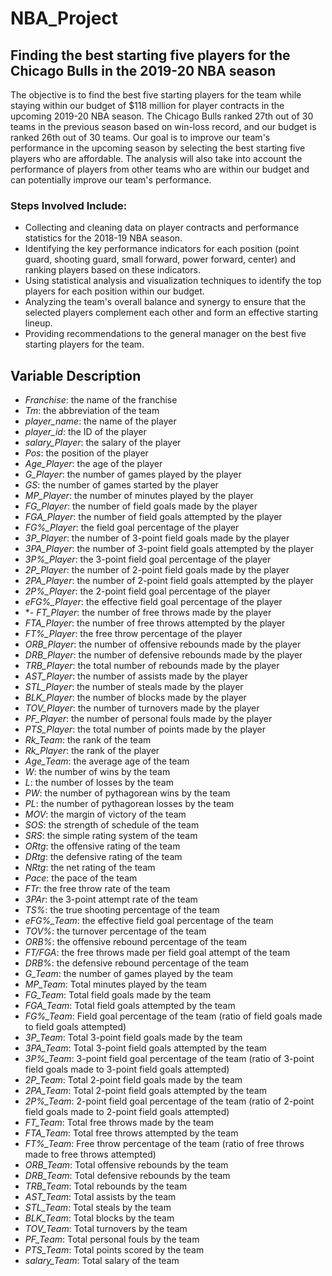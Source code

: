 # NBA_Project
## Finding the best starting five players for the Chicago Bulls in the 2019-20 NBA season
The objective is to find the best five starting players for the team while staying within our budget of $118 million for player contracts in the upcoming 2019-20 NBA season.
The Chicago Bulls ranked 27th out of 30 teams in the previous season based on win-loss record, and our budget is ranked 26th out of 30 teams. Our goal is to improve our team's performance in the upcoming season by selecting the best starting five players who are affordable.
The analysis will also take into account the performance of players from other teams who are within our budget and can potentially improve our team's performance.

### Steps Involved Include:
- Collecting and cleaning data on player contracts and performance statistics for the 2018-19 NBA season.
- Identifying the key performance indicators for each position (point guard, shooting guard, small forward, power forward, center) and ranking players based on these indicators.
- Using statistical analysis and visualization techniques to identify the top players for each position within our budget.
- Analyzing the team's overall balance and synergy to ensure that the selected players complement each other and form an effective starting lineup.
- Providing recommendations to the general manager on the best five starting players for the team.

## Variable Description
- *Franchise*: the name of the franchise
- *Tm*: the abbreviation of the team
- *player_name*: the name of the player
- *player_id*: the ID of the player
- *salary_Player*: the salary of the player
- *Pos*: the position of the player
- *Age_Player*: the age of the player
- *G_Player*: the number of games played by the player
- *GS*: the number of games started by the player
- *MP_Player*: the number of minutes played by the player
- *FG_Player*: the number of field goals made by the player
- *FGA_Player*: the number of field goals attempted by the player
- *FG%_Player*: the field goal percentage of the player
- *3P_Player*: the number of 3-point field goals made by the player
- *3PA_Player*: the number of 3-point field goals attempted by the player
- *3P%_Player*: the 3-point field goal percentage of the player
- *2P_Player*: the number of 2-point field goals made by the player
- *2PA_Player*: the number of 2-point field goals attempted by the player
- *2P%_Player*: the 2-point field goal percentage of the player
- *eFG%_Player*: the effective field goal percentage of the player
- *- *FT_Player*: the number of free throws made by the player
- *FTA_Player*: the number of free throws attempted by the player
- *FT%_Player*: the free throw percentage of the player
- *ORB_Player*: the number of offensive rebounds made by the player
- *DRB_Player*: the number of defensive rebounds made by the player
- *TRB_Player*: the total number of rebounds made by the player
- *AST_Player*: the number of assists made by the player
- *STL_Player*: the number of steals made by the player
- *BLK_Player*: the number of blocks made by the player
- *TOV_Player*: the number of turnovers made by the player
- *PF_Player*: the number of personal fouls made by the player
- *PTS_Player*: the total number of points made by the player
- *Rk_Team*: the rank of the team
- *Rk_Player*: the rank of the player
- *Age_Team*: the average age of the team
- *W*: the number of wins by the team
- *L*: the number of losses by the team
- *PW*: the number of pythagorean wins by the team
- *PL*: the number of pythagorean losses by the team
- *MOV*: the margin of victory of the team
- *SOS*: the strength of schedule of the team
- *SRS*: the simple rating system of the team
- *ORtg*: the offensive rating of the team
- *DRtg*: the defensive rating of the team
- *NRtg*: the net rating of the team
- *Pace*: the pace of the team
- *FTr*: the free throw rate of the team
- *3PAr*: the 3-point attempt rate of the team
- *TS%*: the true shooting percentage of the team
- *eFG%_Team*: the effective field goal percentage of the team
- *TOV%*: the turnover percentage of the team
- *ORB%*: the offensive rebound percentage of the team
- *FT/FGA*: the free throws made per field goal attempt of the team
- *DRB%*: the defensive rebound percentage of the team
- *G_Team*: the number of games played by the team
- *MP_Team*: Total minutes played by the team
- *FG_Team*: Total field goals made by the team
- *FGA_Team*: Total field goals attempted by the team
- *FG%_Team*: Field goal percentage of the team (ratio of field goals made to field goals attempted)
- *3P_Team*: Total 3-point field goals made by the team
- *3PA_Team*: Total 3-point field goals attempted by the team
- *3P%_Team*: 3-point field goal percentage of the team (ratio of 3-point field goals made to 3-point field goals attempted)
- *2P_Team*: Total 2-point field goals made by the team
- *2PA_Team*: Total 2-point field goals attempted by the team
- *2P%_Team*: 2-point field goal percentage of the team (ratio of 2-point field goals made to 2-point field goals attempted)
- *FT_Team*: Total free throws made by the team
- *FTA_Team*: Total free throws attempted by the team
- *FT%_Team*: Free throw percentage of the team (ratio of free throws made to free throws attempted)
- *ORB_Team*: Total offensive rebounds by the team
- *DRB_Team*: Total defensive rebounds by the team
- *TRB_Team*: Total rebounds by the team
- *AST_Team*: Total assists by the team
- *STL_Team*: Total steals by the team
- *BLK_Team*: Total blocks by the team
- *TOV_Team*: Total turnovers by the team
- *PF_Team*: Total personal fouls by the team
- *PTS_Team*: Total points scored by the team
- *salary_Team*: Total salary of the team
